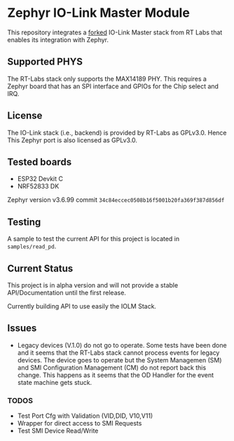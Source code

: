 # Zephyr IO-Link Master Module

This repository integrates a [forked](https://github.com/vChavezB/i-link/tree/zephyr) IO-Link Master stack from RT Labs that enables its integration with Zephyr.

## Supported PHYS

The RT-Labs stack only supports the MAX14189 PHY. This requires a Zephyr board that has an SPI interface and GPIOs for the Chip select and IRQ.

## License

The IO-Link stack (i.e., backend) is provided by RT-Labs as GPLv3.0. Hence This Zephyr port
is also licensed as GPLv3.0.

## Tested boards

- ESP32 Devkit C
- NRF52833 DK

Zephyr version v3.6.99 commit `34c84eccec0508b16f5001b20fa369f387d856df`

## Testing

A sample to test the current API for this project is located in `samples/read_pd`.

## Current Status

This project is in alpha version and will not provide a stable API/Documentation until the first release.

Currently building API to use easily the IOLM Stack.

## Issues

- Legacy devices (V.1.0) do not go to operate. Some tests have been done and it seems
that the RT-Labs stack cannot process events for legacy devices. The device goes to operate
but the System Managemen (SM) and SMI Configuration Management (CM) do not report back this change.
This happens as it seems that the OD Handler for the event state machine gets stuck.


### TODOS

- Test Port Cfg with Validation (VID,DID, V10,V11)
- Wrapper for direct access to SMI Requests
- Test SMI Device Read/Write




